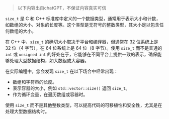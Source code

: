 >以下内容出自chatGPT，不保证内容真实可信

`size_t` 是 C 和 C++ 标准库中定义的一个数据类型，通常用于表示大小和计数，如数组的大小、对象的长度等。这个类型是无符号的整数类型，其大小足以包含任何数组的大小。

在 C++ 中，`size_t` 的确切大小取决于平台和编译器，但通常在 32 位系统上是 32 位（4 字节），在 64 位系统上是 64 位（8 字节）。使用 `size_t` 而不是普通的 `int` 或 `unsigned int` 的好处在于，它能够在不同平台上提供一致的表示，确保能够处理大型数据结构，如大数组或大容器。

在实际编程中，您会发现 `size_t` 在以下场合中经常出现：

- 数组和字符串的长度。
- 表示容器的大小，例如 `std::vector::size()` 返回 `size_t`。
- 作为循环变量，在遍历数组或容器时。

使用 `size_t` 而不是其他整数类型，可以提高代码的可移植性和安全性，尤其是在处理大型数据结构时。
